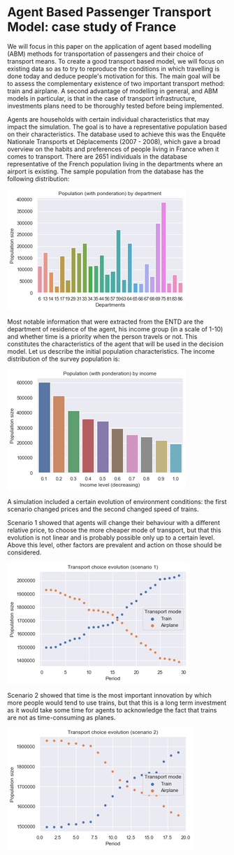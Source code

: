 # Agent Based Passenger Transport Model: case study of France

We will focus in this paper on the application of agent based modelling (ABM) methods for transportation of passengers and their choice of transport means. To create a good transport based model, we will focus on existing data so as to try to reproduce the conditions in which travelling is done today and deduce people's motivation for this. The main goal will be to assess the complementary existence of two important transport method: train and airplane. A second advantage of modelling in general, and ABM models in particular, is that in the case of transport infrastructure, investments plans need to be thoroughly tested before being implemented.

Agents are households with certain individual characteristics that may impact the simulation.
The goal is to have a representative population based on their characteristics. The database used to achieve this was the Enquête Nationale Transports et Déplacements (2007 - 2008), which gave a broad overview on the habits and preferences of people living in France when it comes to transport. 
There are 2651 individuals in the database representative of the French population living in the departments where an airport is existing. 
The sample population from the database has the following distribution:

![Population](https://github.com/JovanP1/Passenger-Transport-Model-for-France/blob/main/results/Population_pond.png)

Most notable information that were extracted from the ENTD are the department of residence of the agent, his income group (in a scale of 1-10) and whether time is a priority when the person travels or not.
This constitutes the characteristics of the agent that will be used in the decision model.
Let us describe the initial population characteristics. The income distribution of the survey population is:

![Population income](https://github.com/JovanP1/Passenger-Transport-Model-for-France/blob/main/results/Population_income.png)

A simulation included a certain evolution of environment conditions: the first scenario changed prices and the second changed speed of trains.

Scenario 1 showed that agents will change their behaviour with a different relative price, to choose the more cheaper mode of transport, but that this evolution is not linear and is probably possible only up to a certain level. Above this level, other factors are prevalent and action on those should be considered.

![Scenario 1](https://github.com/JovanP1/Passenger-Transport-Model-for-France/blob/main/results/scenario_1.png)

Scenario 2 showed that time is the most important innovation by which more people would tend to use trains, but that this is a long term investment as it would take some time for agents to acknowledge the fact that trains are not as time-consuming as planes.

![Scenario 2](https://github.com/JovanP1/Passenger-Transport-Model-for-France/blob/main/results/scenario_2.png)
